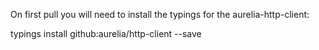 On first pull you will need to install the typings for the aurelia-http-client:

typings install github:aurelia/http-client --save